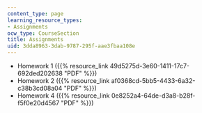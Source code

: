 ```yaml
---
content_type: page
learning_resource_types:
- Assignments
ocw_type: CourseSection
title: Assignments
uid: 3dda8963-3dab-9787-295f-aae3fbaa108e
---
```


*   Homework 1 ({{% resource_link 49d5275d-3e60-1411-17c7-692ded202638 "PDF" %}})
*   Homework 2 ({{% resource_link af0368cd-5bb5-4433-6a32-c38b3cd08a04 "PDF" %}})
*   Homework 4 ({{% resource_link 0e8252a4-64de-d3a8-b28f-f5f0e20d4567 "PDF" %}})